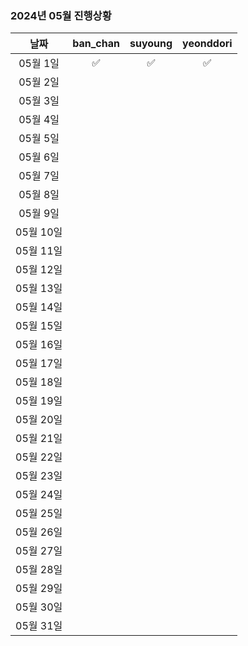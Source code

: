 ### 2024년 05월 진행상황
| 날짜 | ban_chan | suyoung | yeonddori |
|:---:|:---:|:---:|:---:|
| 05월 1일 | ✅ | ✅ | ✅ |
| 05월 2일 | | | |
| 05월 3일 | | | |
| 05월 4일 | | | |
| 05월 5일 | | | |
| 05월 6일 | | | |
| 05월 7일 | | | |
| 05월 8일 | | | |
| 05월 9일 | | | |
| 05월 10일 | | | |
| 05월 11일 | | | |
| 05월 12일 | | | |
| 05월 13일 | | | |
| 05월 14일 | | | |
| 05월 15일 | | | |
| 05월 16일 | | | |
| 05월 17일 | | | |
| 05월 18일 | | | |
| 05월 19일 | | | |
| 05월 20일 | | | |
| 05월 21일 | | | |
| 05월 22일 | | | |
| 05월 23일 | | | |
| 05월 24일 | | | |
| 05월 25일 | | | |
| 05월 26일 | | | |
| 05월 27일 | | | |
| 05월 28일 | | | |
| 05월 29일 | | | |
| 05월 30일 | | | |
| 05월 31일 | | | |
